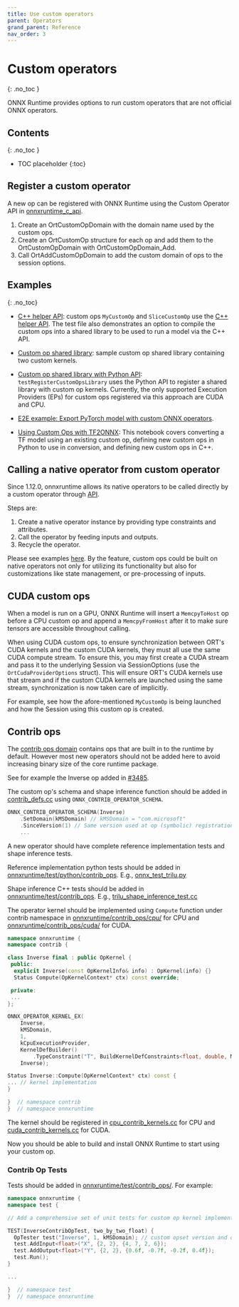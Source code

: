 ```yaml
---
title: Use custom operators
parent: Operators
grand_parent: Reference
nav_order: 3
---
```

# Custom operators
{: .no_toc }

ONNX Runtime provides options to run custom operators that are not official ONNX operators.

## Contents
{: .no_toc }

* TOC placeholder
{:toc}

## Register a custom operator
A new op can be registered with ONNX Runtime using the Custom Operator API in [onnxruntime_c_api](https://github.com/microsoft/onnxruntime/blob/master/include/onnxruntime/core/session/onnxruntime_c_api.h).

1. Create an OrtCustomOpDomain with the domain name used by the custom ops.
2. Create an OrtCustomOp structure for each op and add them to the OrtCustomOpDomain with OrtCustomOpDomain_Add.
3. Call OrtAddCustomOpDomain to add the custom domain of ops to the session options.


## Examples
{: .no_toc}

* [C++ helper API](https://github.com/microsoft/onnxruntime/blob/master/onnxruntime/test/shared_lib/test_inference.cc): custom ops `MyCustomOp` and `SliceCustomOp` use the [C++ helper API](https://github.com/microsoft/onnxruntime/blob/master/include/onnxruntime/core/session/onnxruntime_cxx_api.h). The test file also demonstrates an option to  compile the custom ops into a shared library to be used to run a model via the C++ API.

* [Custom op shared library](https://github.com/microsoft/onnxruntime/blob/master/onnxruntime/test/testdata/custom_op_library/custom_op_library.cc): sample custom op shared library containing two custom kernels.

* [Custom op shared library with Python API](https://github.com/microsoft/onnxruntime/blob/master/onnxruntime/test/python/onnxruntime_test_python.py): `testRegisterCustomOpsLibrary` uses the Python API to register a shared library with custom op kernels. Currently, the only supported Execution Providers (EPs) for custom ops registered via this approach are CUDA and CPU.

* [E2E example: Export PyTorch model with custom ONNX operators](../../tutorials/export-pytorch-model.md).

* [Using Custom Ops with TF2ONNX](https://github.com/microsoft/onnxruntime-extensions/blob/main/tutorials/tf2onnx_custom_ops_tutorial.ipynb): This notebook covers converting a TF model using an existing custom op, defining new custom ops in Python to use in conversion, and defining new custom ops in C++.

## Calling a native operator from custom operator
Since 1.12.0, onnxruntime allows its native operators to be called directly by a custom operator through [API](https://github.com/microsoft/onnxruntime/blob/ced7c2deac958391414d2bbf951f86e2fc904b05/include/onnxruntime/core/session/onnxruntime_cxx_api.h#L1156).

Steps are:

1. Create a native operator instance by providing type constraints and attributes.
2. Call the operator by feeding inputs and outputs.
3. Recycle the operator.

Please see examples [here](https://github.com/microsoft/onnxruntime/blob/ced7c2deac958391414d2bbf951f86e2fc904b05/onnxruntime/test/shared_lib/custom_op_utils.cc#L210).
By the feature, custom ops could be built on native operators not only for utilizing its functionality but also for customizations like state management, or pre-processing of inputs.

## CUDA custom ops
When a model is run on a GPU, ONNX Runtime will insert a `MemcpyToHost` op before a CPU custom op and append a `MemcpyFromHost` after it to make sure tensors are accessible throughout calling.

When using CUDA custom ops, to ensure synchronization between ORT's CUDA kernels and the custom CUDA kernels, they must all use the same CUDA compute stream. To ensure this, you may first create a CUDA stream and pass it to the underlying Session via SessionOptions (use the `OrtCudaProviderOptions` struct). This will ensure ORT's CUDA kernels use that stream and if the custom CUDA kernels are launched using the same stream, synchronization is now taken care of implicitly.

For example, see how the afore-mentioned `MyCustomOp` is being launched and how the Session using this custom op is created.


## Contrib ops

The [contrib ops domain](https://github.com/microsoft/onnxruntime/blob/master/onnxruntime/contrib_ops) contains ops that are built in to the runtime by default. However most new operators should not be added here to avoid increasing binary size of the core runtime package.

See for example the Inverse op added in [#3485](https://github.com/microsoft/onnxruntime/pull/3485).

The custom op's schema and shape inference function should be added in [contrib_defs.cc](https://github.com/microsoft/onnxruntime/tree/master/onnxruntime/core/graph/contrib_ops/contrib_defs.cc) using `ONNX_CONTRIB_OPERATOR_SCHEMA`.

```c++
ONNX_CONTRIB_OPERATOR_SCHEMA(Inverse)
    .SetDomain(kMSDomain) // kMSDomain = "com.microsoft"
    .SinceVersion(1) // Same version used at op (symbolic) registration
    ...
```

A new operator should have complete reference implementation tests and shape inference tests.

Reference implementation python tests should be added in
[onnxruntime/test/python/contrib_ops](https://github.com/microsoft/onnxruntime/tree/master/onnxruntime/test/python/contrib_ops).
E.g., [onnx_test_trilu.py](https://github.com/microsoft/onnxruntime/tree/master/onnxruntime/test/python/contrib_ops/onnx_test_trilu.py)

Shape inference C++ tests should be added in
[onnxruntime/test/contrib_ops](https://github.com/microsoft/onnxruntime/tree/master/onnxruntime/test/contrib_ops).
E.g., [trilu_shape_inference_test.cc](https://github.com/microsoft/onnxruntime/tree/master/onnxruntime/test/contrib_ops/trilu_shape_inference_test.cc)

The operator kernel should be implemented using `Compute` function
under contrib namespace in [onnxruntime/contrib_ops/cpu/](https://github.com/microsoft/onnxruntime/tree/master/onnxruntime/contrib_ops/cpu/)
for CPU and [onnxruntime/contrib_ops/cuda/](https://github.com/microsoft/onnxruntime/tree/master/onnxruntime/contrib_ops/cuda/) for CUDA.

```c++
namespace onnxruntime {
namespace contrib {

class Inverse final : public OpKernel {
 public:
  explicit Inverse(const OpKernelInfo& info) : OpKernel(info) {}
  Status Compute(OpKernelContext* ctx) const override;

 private:
 ...
};

ONNX_OPERATOR_KERNEL_EX(
    Inverse,
    kMSDomain,
    1,
    kCpuExecutionProvider,
    KernelDefBuilder()
        .TypeConstraint("T", BuildKernelDefConstraints<float, double, MLFloat16>()),
    Inverse);

Status Inverse::Compute(OpKernelContext* ctx) const {
... // kernel implementation
}

}  // namespace contrib
}  // namespace onnxruntime
```

The kernel should be registered in [cpu_contrib_kernels.cc](https://github.com/microsoft/onnxruntime/tree/master/onnxruntime/contrib_ops/cpu_contrib_kernels.cc) for CPU and [cuda_contrib_kernels.cc](https://github.com/microsoft/onnxruntime/tree/master/onnxruntime/contrib_ops/cuda_contrib_kernels.cc) for CUDA.

Now you should be able to build and install ONNX Runtime to start using your custom op.

### Contrib Op Tests

Tests should be added in [onnxruntime/test/contrib_ops/](https://github.com/microsoft/onnxruntime/tree/master/onnxruntime/test/contrib_ops/).
For example:

```c++
namespace onnxruntime {
namespace test {

// Add a comprehensive set of unit tests for custom op kernel implementation

TEST(InverseContribOpTest, two_by_two_float) {
  OpTester test("Inverse", 1, kMSDomain); // custom opset version and domain
  test.AddInput<float>("X", {2, 2}, {4, 7, 2, 6});
  test.AddOutput<float>("Y", {2, 2}, {0.6f, -0.7f, -0.2f, 0.4f});
  test.Run();
}

...

}  // namespace test
}  // namespace onnxruntime
```
